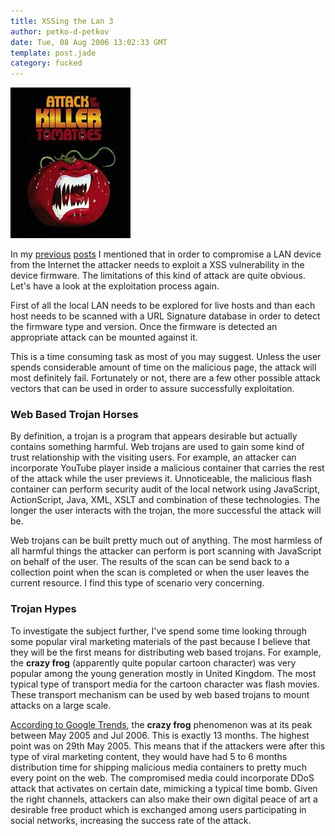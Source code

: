 ```yaml
---
title: XSSing the Lan 3
author: petko-d-petkov
date: Tue, 08 Aug 2006 13:02:33 GMT
template: post.jade
category: fucked
---
```


![Killer Tomatoes](/files/2006/08/killer-tomatoes.jpg "Killer Tomatoes")

In my [previous](/blog/xssing-the-lan) [posts](/blog/xssing-the-lan-2) I mentioned that in order to compromise a LAN device from the Internet the attacker needs to exploit a XSS vulnerability in the device firmware. The limitations of this kind of attack are quite obvious. Let's have a look at the exploitation process again.

First of all the local LAN needs to be explored for live hosts and than each host needs to be scanned with a URL Signature database in order to detect the firmware type and version. Once the firmware is detected an appropriate attack can be mounted against it.

This is a time consuming task as most of you may suggest. Unless the user spends considerable amount of time on the malicious page, the attack will most definitely fail. Fortunately or not, there are a few other possible attack vectors that can be used in order to assure successfully exploitation.

### Web Based Trojan Horses

By definition, a trojan is a program that appears desirable but actually contains something harmful. Web trojans are used to gain some kind of trust relationship with the visiting users. For example, an attacker can incorporate YouTube player inside a malicious container that carries the rest of the attack while the user previews it. Unnoticeable, the malicious flash container can perform security audit of the local network using JavaScript, ActionScript, Java, XML, XSLT and combination of these technologies. The longer the user interacts with the trojan, the more successful the attack will be.

Web trojans can be built pretty much out of anything. The most harmless of all harmful things the attacker can perform is port scanning with JavaScript on behalf of the user. The results of the scan can be send back to a collection point when the scan is completed or when the user leaves the current resource. I find this type of scenario very concerning.

### Trojan Hypes

To investigate the subject further, I've spend some time looking through some popular viral marketing materials of the past because I believe that they will be the first means for distributing web based trojans. For example, the **crazy frog** (apparently quite popular cartoon character) was very popular among the young generation mostly in United Kingdom. The most typical type of transport media for the cartoon character was flash movies. These transport mechanism can be used by web based trojans to mount attacks on a large scale.

[According to Google Trends](http://www.google.com/trends?q=crazy+frog), the **crazy frog** phenomenon was at its peak between May 2005 and Jul 2006. This is exactly 13 months. The highest point was on 29th May 2005. This means that if the attackers were after this type of viral marketing content, they would have had 5 to 6 months distribution time for shipping malicious media containers to pretty much every point on the web. The compromised media could incorporate DDoS attack that activates on certain date, mimicking a typical time bomb. Given the right channels, attackers can also make their own digital peace of art a desirable free product which is exchanged among users participating in social networks, increasing the success rate of the attack.
